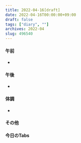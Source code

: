 ```yaml
---
title: 2022-04-16[draft]
date: 2022-04-16T00:00:00+09:00
draft: false
tags: ["diary", ""]
archives: 2022-04
slug: 496540
---
```

#### 午前
- 
#### 午後
- 
#### 体調
- 
#### その他
#### 今日のTabs